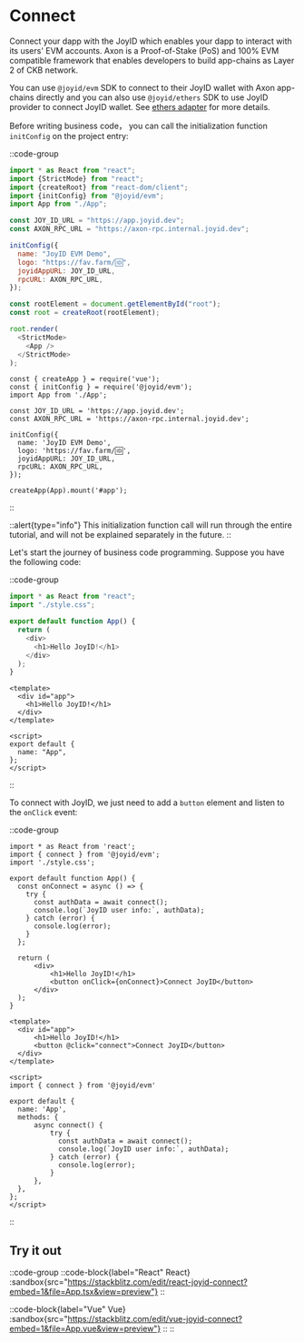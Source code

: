 # Connect

Connect your dapp with the JoyID which enables your dapp to interact with its users' EVM accounts. Axon is a Proof-of-Stake (PoS) and 100% EVM compatible framework that enables developers to build app-chains as Layer 2 of CKB network.

You can use `@joyid/evm` SDK to connect to their JoyID wallet with Axon app-chains directly and you can also use `@joyid/ethers` SDK to use JoyID provider to connect JoyID wallet. See [ethers adapter](/guide/adapters/ethers) for more details.

Before writing business code， you can call the initialization function `initConfig` on the project entry:

::code-group

```js [React]
import * as React from "react";
import {StrictMode} from "react";
import {createRoot} from "react-dom/client";
import {initConfig} from "@joyid/evm";
import App from "./App";

const JOY_ID_URL = "https://app.joyid.dev";
const AXON_RPC_URL = "https://axon-rpc.internal.joyid.dev";

initConfig({
  name: "JoyID EVM Demo",
  logo: "https://fav.farm/🆔",
  joyidAppURL: JOY_ID_URL,
  rpcURL: AXON_RPC_URL,
});

const rootElement = document.getElementById("root");
const root = createRoot(rootElement);

root.render(
  <StrictMode>
    <App />
  </StrictMode>
);
```

```vue{1-50} [Vue]
const { createApp } = require('vue');
const { initConfig } = require('@joyid/evm');
import App from './App';

const JOY_ID_URL = 'https://app.joyid.dev';
const AXON_RPC_URL = 'https://axon-rpc.internal.joyid.dev';

initConfig({
  name: 'JoyID EVM Demo',
  logo: 'https://fav.farm/🆔',
  joyidAppURL: JOY_ID_URL,
  rpcURL: AXON_RPC_URL,
});

createApp(App).mount('#app');
```

::

::alert{type="info"}
This initialization function call will run through the entire tutorial, and will not be explained separately in the future.
::

Let's start the journey of business code programming. Suppose you have the following code:

::code-group

```js [React]
import * as React from "react";
import "./style.css";

export default function App() {
  return (
    <div>
      <h1>Hello JoyID!</h1>
    </div>
  );
}
```

```vue [Vue]
<template>
  <div id="app">
    <h1>Hello JoyID!</h1>
  </div>
</template>

<script>
export default {
  name: "App",
};
</script>
```

::

To connect with JoyID, we just need to add a `button` element and listen to the `onClick` event:

::code-group

```js{1-50} [React]
import * as React from 'react';
import { connect } from '@joyid/evm';
import './style.css';

export default function App() {
  const onConnect = async () => {
    try {
      const authData = await connect();
      console.log(`JoyID user info:`, authData);
    } catch (error) {
      console.log(error);
    }
  };

  return (
      <div>
          <h1>Hello JoyID!</h1>
          <button onClick={onConnect}>Connect JoyID</button>
      </div>
  );
}
```

```vue{1-50} [Vue]
<template>
  <div id="app">
      <h1>Hello JoyID!</h1>
      <button @click="connect">Connect JoyID</button>
  </div>
</template>

<script>
import { connect } from '@joyid/evm'

export default {
  name: 'App',
  methods: {
      async connect() {
          try {
            const authData = await connect();
            console.log(`JoyID user info:`, authData);
          } catch (error) {
            console.log(error);
          }
      },
  },
};
</script>
```

::

## Try it out

::code-group
::code-block{label="React" React}
:sandbox{src="https://stackblitz.com/edit/react-joyid-connect?embed=1&file=App.tsx&view=preview"}
::

::code-block{label="Vue" Vue}
:sandbox{src="https://stackblitz.com/edit/vue-joyid-connect?embed=1&file=App.vue&view=preview"}
::
::
